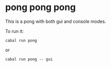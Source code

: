 # pong pong pong

This is a pong with both gui and console modes.

To run it:

```
cabal run pong
```

or

```
cabal run pong -- gui
```
